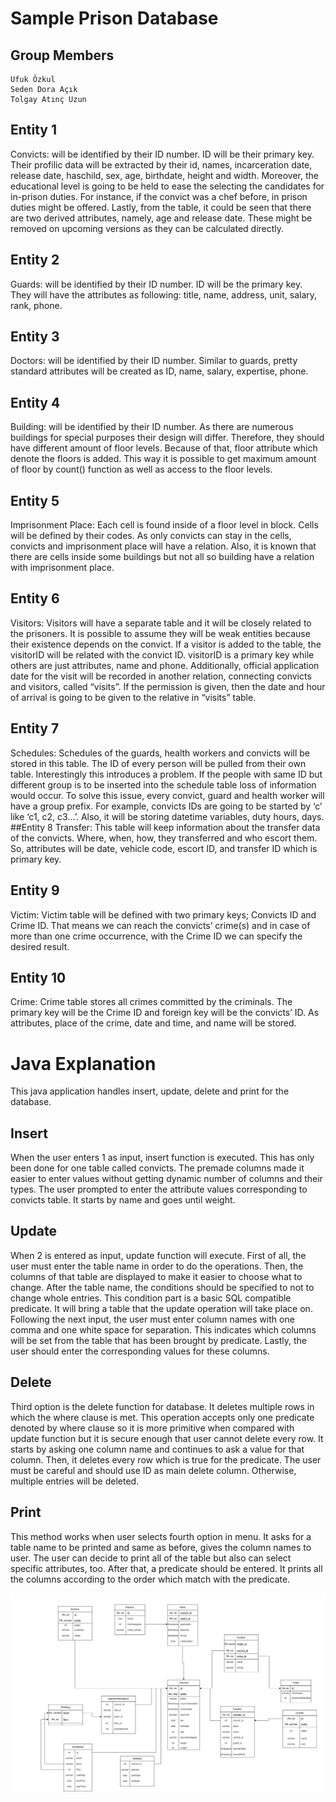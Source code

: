 # Sample Prison Database

## Group Members
```
Ufuk Özkul 
Seden Dora Açık 
Tolgay Atınç Uzun 
```


## Entity 1
Convicts: will be identified by their ID number. ID will be their primary key. 
Their profilic data will be extracted by their id, names, incarceration date, release date, 
haschild, sex, age, birthdate, height and width. Moreover, the educational level is going 
to be held to ease the selecting the candidates for in-prison duties. For instance, if the 
convict was a chef before, in prison duties might be offered. Lastly, from the table, it 
could  be  seen  that  there  are  two  derived  attributes,  namely,  age  and  release  date. 
These might be removed on upcoming versions as they can be calculated directly. 
## Entity 2
Guards: will be identified by their ID number. ID will be the primary key. They 
will have the attributes as following: title, name, address, unit, salary, rank, phone. 
## Entity 3
Doctors:  will  be  identified  by  their  ID  number.  Similar  to  guards,  pretty 
standard attributes will be created as ID, name, salary, expertise, phone. 
## Entity  4
Building:  will  be  identified  by  their  ID  number.  As  there  are  numerous 
buildings  for  special  purposes  their  design  will  differ.  Therefore,  they  should  have 
different amount of floor levels. Because of that, floor attribute which denote the floors 
is added. This way it is possible to get maximum amount of floor by count() function as 
well as access to the floor levels. 
## Entity 5
Imprisonment Place: Each cell is found inside of a floor level in block. Cells 
will  be  defined  by  their  codes.  As  only  convicts  can  stay  in  the  cells,  convicts  and 
imprisonment  place  will  have  a  relation.  Also,  it  is  known  that  there  are  cells  inside 
some buildings but not all so building have a relation with imprisonment place. 
## Entity 6
Visitors: Visitors will have a separate table and it will be closely related to 
the  prisoners.  It  is  possible  to  assume  they  will  be  weak  entities  because  their 
existence depends on the convict. If a visitor is added to the table, the visitorID will be 
related with the convict ID. visitorID is a primary key while others are just attributes, 
name and phone. Additionally, official application date for the visit will be recorded in 
another  relation, connecting convicts and visitors, called “visits”. If the permission is 
given, then the date and hour of arrival is going to be given to the relative in “visits” 
table. 
## Entity  7
Schedules:  Schedules  of  the  guards,  health  workers  and  convicts  will  be 
stored  in  this  table.  The  ID  of  every  person  will  be  pulled  from  their  own  table. 
Interestingly this introduces a problem. If the people with same ID but different group 
is to be inserted into the schedule table loss of information would occur. To solve this 
issue, every convict, guard and health worker will have a group prefix. For example, 
convicts IDs are going to be started by ‘c’ like ‘c1, c2, c3...’. Also, it will be storing 
datetime variables, duty hours, days. 
##Entity  8
Transfer:  This  table  will  keep  information  about  the  transfer  data  of  the 
convicts. Where, when, how, they transferred and who escort them. So, attributes will 
be date, vehicle code, escort ID, and transfer ID which is primary key. 
## Entity 9
Victim: Victim table will be defined with two primary keys; Convicts ID and 
Crime ID. That means we can reach the convicts’ crime(s) and in case of more than 
one crime occurrence, with the Crime ID we can specify the desired result. 
## Entity  10
Crime:  Crime  table  stores  all  crimes  committed  by  the  criminals.  The 
primary key will be the Crime ID and foreign key will be the convicts’ ID. As attributes, 
place of the crime, date and time, and name will be stored. 







# Java Explanation 
This java application handles insert, update, delete and print for the database.  
## Insert
When the user enters 1 as input, insert function is executed. This has only been done 
for  one  table  called  convicts.  The  premade  columns  made  it  easier  to  enter  values  without 
getting dynamic number of columns and their types. The user prompted to enter the attribute 
values corresponding to convicts table. It starts by name and goes until weight. 
## Update
When 2 is entered as input, update function will execute. First of all, the user must 
enter  the  table  name  in  order  to  do  the  operations.  Then,  the  columns  of  that  table  are 
displayed to make it easier to choose what to change. After the table name, the conditions 
should  be  specified  to  not  to  change  whole  entries.  This  condition  part  is  a  basic  SQL 
compatible predicate. It will bring a table that the update operation will take place on. Following 
the next input, the user must enter column names with one comma and one white space for 
separation. This indicates which columns will be set from the table that has been brought by 
predicate. Lastly, the user should enter the corresponding values for these columns. 
## Delete
Third option is the delete function for database. It deletes multiple rows in which the 
where clause is met. This operation accepts only one predicate denoted by where clause so 
it  is  more  primitive  when  compared  with  update  function  but  it  is  secure  enough  that  user 
cannot delete every row. It starts by asking one column name and continues to ask a value 
for that column. Then, it deletes every row which is true for the predicate. The user must be 
careful and should use ID as main delete column. Otherwise, multiple entries will be deleted.  
## Print
This method works when user selects fourth option in menu. It asks for a table name to 
be printed and same as before, gives the column names to user. The user can decide to print 
all  of  the  table  but  also  can  select  specific  attributes,  too.  After  that,  a  predicate  should  be 
entered. It prints all the columns according to the order which match with the predicate. 




![resim](./DatabaseUml.png)

